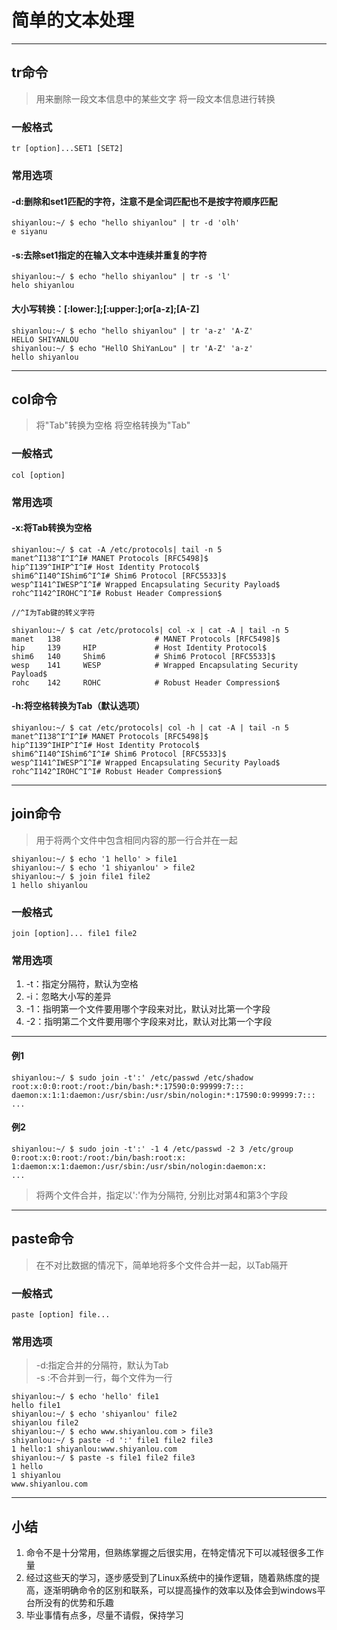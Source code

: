 # 简单的文本处理  
****  
## tr命令  
> 用来删除一段文本信息中的某些文字
> 将一段文本信息进行转换  
### 一般格式  
	tr [option]...SET1 [SET2]
### 常用选项  
#### -d:删除和set1匹配的字符，注意不是全词匹配也不是按字符顺序匹配  

	shiyanlou:~/ $ echo "hello shiyanlou" | tr -d 'olh'
	e siyanu
  
#### -s:去除set1指定的在输入文本中连续并重复的字符  

	shiyanlou:~/ $ echo "hello shiyanlou" | tr -s 'l'  
	helo shiyanlou  
  
#### 大小写转换：[:lower:];[:upper:];or[a-z];[A-Z]  

	shiyanlou:~/ $ echo "hello shiyanlou" | tr 'a-z' 'A-Z'
	HELLO SHIYANLOU
	shiyanlou:~/ $ echo "HellO ShiYanLou" | tr 'A-Z' 'a-z'
	hello shiyanlou		
****
## col命令  
> 将"Tab"转换为空格
> 将空格转换为"Tab"        
### 一般格式  
	col [option] 
### 常用选项  
#### -x:将Tab转换为空格  

	shiyanlou:~/ $ cat -A /etc/protocols| tail -n 5
	manet^I138^I^I^I# MANET Protocols [RFC5498]$
	hip^I139^IHIP^I^I# Host Identity Protocol$
	shim6^I140^IShim6^I^I# Shim6 Protocol [RFC5533]$
	wesp^I141^IWESP^I^I# Wrapped Encapsulating Security Payload$
	rohc^I142^IROHC^I^I# Robust Header Compression$
	
	//^I为Tab键的转义字符  
  
	shiyanlou:~/ $ cat /etc/protocols| col -x | cat -A | tail -n 5
	manet   138                     # MANET Protocols [RFC5498]$
	hip     139     HIP             # Host Identity Protocol$
	shim6   140     Shim6           # Shim6 Protocol [RFC5533]$
	wesp    141     WESP            # Wrapped Encapsulating Security Payload$
	rohc    142     ROHC            # Robust Header Compression$

#### -h:将空格转换为Tab（默认选项）  

	shiyanlou:~/ $ cat /etc/protocols| col -h | cat -A | tail -n 5
	manet^I138^I^I^I# MANET Protocols [RFC5498]$
	hip^I139^IHIP^I^I# Host Identity Protocol$
	shim6^I140^IShim6^I^I# Shim6 Protocol [RFC5533]$
	wesp^I141^IWESP^I^I# Wrapped Encapsulating Security Payload$
	rohc^I142^IROHC^I^I# Robust Header Compression$  

****  
## join命令  
> 用于将两个文件中包含相同内容的那一行合并在一起  

	shiyanlou:~/ $ echo '1 hello' > file1
	shiyanlou:~/ $ echo '1 shiyanlou' > file2
	shiyanlou:~/ $ join file1 file2
	1 hello shiyanlou  

### 一般格式  
	join [option]... file1 file2  
### 常用选项  
1. -t：指定分隔符，默认为空格  
2. -i：忽略大小写的差异  
3. -1：指明第一个文件要用哪个字段来对比，默认对比第一个字段  
4. -2：指明第二个文件要用哪个字段来对比，默认对比第一个字段  
****
#### 例1
	shiyanlou:~/ $ sudo join -t':' /etc/passwd /etc/shadow
	root:x:0:0:root:/root:/bin/bash:*:17590:0:99999:7:::
	daemon:x:1:1:daemon:/usr/sbin:/usr/sbin/nologin:*:17590:0:99999:7:::
	...
#### 例2  
	shiyanlou:~/ $ sudo join -t':' -1 4 /etc/passwd -2 3 /etc/group
	0:root:x:0:root:/root:/bin/bash:root:x:
	1:daemon:x:1:daemon:/usr/sbin:/usr/sbin/nologin:daemon:x:  
	...  
> 将两个文件合并，指定以':'作为分隔符, 分别比对第4和第3个字段
****  
## paste命令  
> 在不对比数据的情况下，简单地将多个文件合并一起，以Tab隔开  
### 一般格式  
	paste [option] file...
### 常用选项  
> -d:指定合并的分隔符，默认为Tab  
> -s	:不合并到一行，每个文件为一行  

	shiyanlou:~/ $ echo 'hello' file1 
	hello file1
	shiyanlou:~/ $ echo 'shiyanlou' file2
	shiyanlou file2
	shiyanlou:~/ $ echo www.shiyanlou.com > file3
	shiyanlou:~/ $ paste -d ':' file1 file2 file3
	1 hello:1 shiyanlou:www.shiyanlou.com
	shiyanlou:~/ $ paste -s file1 file2 file3    
	1 hello
	1 shiyanlou
	www.shiyanlou.com  
****    
## 小结  
1. 命令不是十分常用，但熟练掌握之后很实用，在特定情况下可以减轻很多工作量
2. 经过这些天的学习，逐步感受到了Linux系统中的操作逻辑，随着熟练度的提高，逐渐明确命令的区别和联系，可以提高操作的效率以及体会到windows平台所没有的优势和乐趣  
3. 毕业事情有点多，尽量不请假，保持学习  
